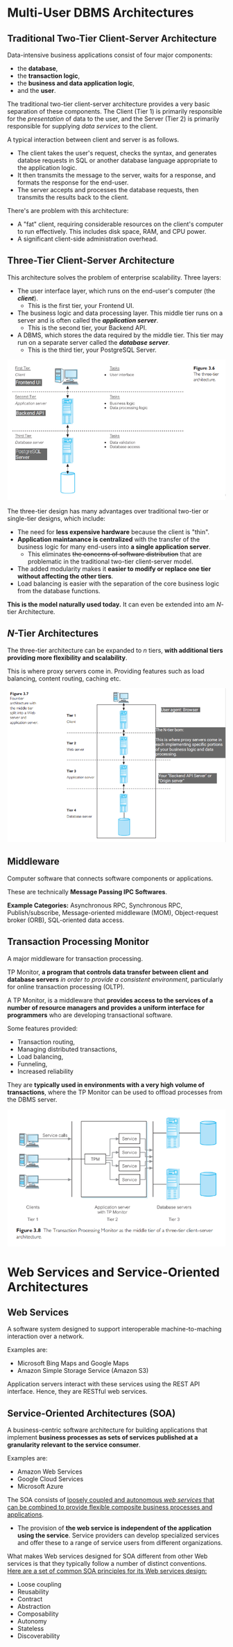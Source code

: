 # Multi-User DBMS Architectures
## Traditional Two-Tier Client-Server Architecture
Data-intensive business applications consist of four major components:
- the **database**,
- the **transaction logic**,
- the **business and data application logic**,
- and the **user**.

The traditional two-tier client-server architecture provides a very basic separation of these components. The Client (Tier 1) is primarily responsible for the *presentation* of data to the user, and the Server (Tier 2) is primarily responsible for supplying *data services* to the client.

A typical interaction between client and server is as follows.
- The client takes the user's request, checks the syntax, and generates databse requests in SQL or another database language appropriate to the application logic.
- It then transmits the message to the server, waits for a response, and formats the response for the end-user.
- The server accepts and processes the database requests, then transmits the results back to the client.

There's are problem with this architecture:
- A "fat" client, requiring considerable resources on the client's computer to run effectively. This includes disk space, RAM, and CPU power.
- A significant client-side administration overhead.

## Three-Tier Client-Server Architecture
This architecture solves the problem of enterprise scalability. Three layers:
- The user interface layer, which runs on the end-user's computer (the ***client***).
  - This is the first tier, your Frontend UI.
- The business logic and data processing layer. This middle tier runs on a server and is often called the ***application server***.
  - This is the second tier, your Backend API.
- A DBMS, which stores the data required by the middle tier. This tier may run on a separate server called the ***database server***.
  - This is the third tier, your PostgreSQL Server.

![Three tier Architecture](../imgs/three-tier-architecture.png)

The three-tier design has many advantages over traditional two-tier or single-tier designs, which include:
- The need for **less expensive hardware** because the client is "thin".
- **Application maintanance is centralized** with the transfer of the business logic for many end-users into **a single application server**.
  - This eliminates <del>the concerns of software distribution</del> that are problematic in the traditional two-tier client-server model.
- The added modularity makes it **easier to modify or replace one tier without affecting the other tiers**.
- Load balancing is easier with the separation of the core business logic from the database functions.

**This is the model naturally used today.** It can even be extended into am $N$-tier Architecture.

## $N$-Tier Architectures
The three-tier architecture can be expanded to $n$ tiers, **with additional tiers providing more flexibility and scalability**.

This is where proxy servers come in. Providing features such as load balancing, content routing, caching etc.

![N-Tier Architecture](../imgs/n-tier-architecture.png)


## Middleware
Computer software that connects software components or applications.

These are technically **Message Passing IPC Softwares**.

**Example Categories:** Asynchronous RPC, Synchronous RPC, Publish/subscribe, Message-oriented middleware (MOM), Object-request broker (ORB), SQL-oriented data access.

## Transaction Processing Monitor
A major middleware for transaction processing.

TP Monitor, **a program that controls data transfer between client and database servers** *in order to provide a consistent environment*, particularly for online transaction processing (OLTP).

A TP Monitor, is a middleware that **provides access to the services of a number of resource managers and provides a uniform interface for programmers** who are developing transactional software.

Some features provided:
- Transaction routing,
- Managing distributed transactions,
- Load balancing,
- Funneling,
- Increased reliability

They are **typically used in environments with a very high volume of transactions**, where the TP Monitor can be used to offload processes from the DBMS server.

![TP Monitor](../imgs/TP-monitor-middle-tier.png)

# Web Services and Service-Oriented Architectures
## Web Services
A software system designed to support interoperable machine-to-maching interaction over a network.

Examples are: 
- Microsoft Bing Maps and Google Maps
- Amazon Simple Storage Service (Amazon S3)

Application servers interact with these services using the REST API interface. Hence, they are RESTful web services.

## Service-Oriented Architectures (SOA)
A business-centric software architecture for building applications that implement **business processes as sets of services published at a granularity relevant to the service consumer**.

Examples are:
- Amazon Web Services
- Google Cloud Services
- Microsoft Azure

The SOA consists of <u>loosely coupled and autonomous *web services* that can be combined to provide flexible composite business processes and applications</u>.
- The provision of **the web service is independent of the application using the service**. Service providers can develop specialized services and offer these to a range of service users from different organizations.

What makes Web services designed for SOA different from other Web services is that they typically follow a number of distinct conventions. \
<u>Here are a set of common SOA principles for its Web services design:</u>
- Loose coupling
- Reusability
- Contract
- Abstraction
- Composability
- Autonomy
- Stateless
- Discoverability
